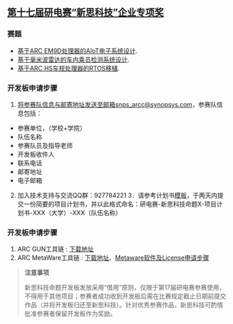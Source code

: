 ## [第十七届研电赛“新思科技”企业专项奖](https://cpipc.acge.org.cn//cw/detail/6/2c9080127e6c5dc5017e7a74d62100e0)

### 赛题

- [基于ARC EM9D处理器的AIoT电子系统设计](https://github.com/foss-for-synopsys-dwc-arc-processors/embarc_applications/tree/master/arc_design_contest/2022/Synopsys/README.md).
- [基于毫米波雷达的车内乘员检测系统设计](https://github.com/foss-for-synopsys-dwc-arc-processors/embarc_applications/tree/master/arc_design_contest/2022/Calterah/README.md).
- [基于ARC HS车规处理器的RTOS移植](https://github.com/foss-for-synopsys-dwc-arc-processors/embarc_applications/tree/master/arc_design_contest/2022/Tongxin/README.md).

### 开发板申请步骤

1. 将参赛队信息与邮寄地址发送至邮箱snps_arcc@synopsys.com，参赛队信息包括：
- 参赛单位，（学校+学院）
- 队伍名称	
- 参赛队员及指导老师	
- 开发板收件人	
- 联系电话	
- 邮寄地址	
- 电子邮箱	
2. 加入技术支持与交流QQ群：927784221
3．请参考计划书[模板](https://github.com/foss-for-synopsys-dwc-arc-processors/embarc_applications/tree/master/arc_design_contest/2022/研电赛-新思科技命题-项目计划书-模板.doc)，于两天内提交一份简要的项目计划书，并以此格式命名：研电赛-新思科技命题X-项目计划书-XXX（大学）-XXX（队伍名称）

### 开发板申请步骤

1. ARC GUN工具链 : [下载地址](https://github.com/foss-for-synopsys-dwc-arc-processors/toolchain/releases)
2. ARC MetaWare工具链 : [下载地址](https://eval.synopsys.com/Home/MetaWare)、[Metaware软件及License申请步骤](https://github.com/foss-for-synopsys-dwc-arc-processors/embarc_applications/tree/master/arc_design_contest/2022/Metaware软件及License申请步骤.pdf)

> **注意事项**
>
> 新思科技命题开发板发放采用“借用”原则，仅限于第17届研电赛参赛使用，不得用于其他项目；参赛者成功收到开发板后需在比赛规定截止日期前提交作品（并将开发板归还至新思科技）。针对优秀参赛作品，新思科技可酌情批准参赛者保留开发板作为奖励。